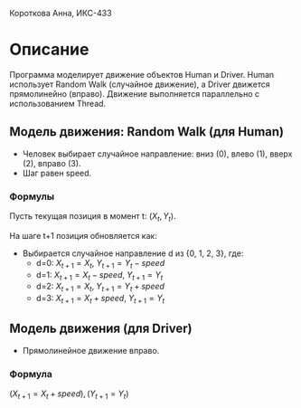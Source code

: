 Короткова Анна, ИКС-433

# Описание

Программа моделирует движение объектов Human и Driver. Human использует Random Walk (случайное движение), а Driver движется прямолинейно (вправо). Движение выполняется параллельно с использованием Thread.

## Модель движения: Random Walk (для Human)

- Человек выбирает случайное направление: вниз (0), влево (1), вверх (2), вправо (3).
- Шаг равен speed.

### Формулы

Пусть текущая позиция в момент t: $`(X_t, Y_t)`$.

На шаге t+1 позиция обновляется как:
- Выбирается случайное направление d из {0, 1, 2, 3}, где:
    - d=0: $` X_{t+1} = X_t `$, $` Y_{t+1} = Y_t - speed `$
    - d=1: $` X_{t+1} = X_t - speed `$, $` Y_{t+1} = Y_t `$
    - d=2: $` X_{t+1} = X_t`$, $` Y_{t+1} = Y_t + speed `$
    - d=3: $` X_{t+1} = X_t + speed `$, $` Y_{t+1} = Y_t `$

## Модель движения (для Driver)

- Прямолинейное движение вправо.

### Формула

$` ( X_{t+1} = X_t + speed ), ( Y_{t+1} = Y_t ) `$

